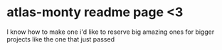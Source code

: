 # atlas-monty readme page <3 

I know how to make one i'd like to reserve big amazing ones for bigger projects like the one that just passed